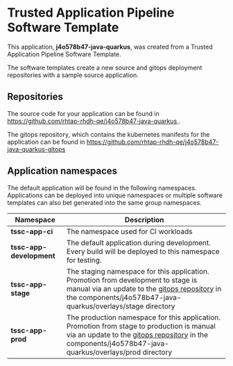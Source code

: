 # Trusted Application Pipeline Software Template

This application, **j4o578b47-java-quarkus**, was created from a Trusted Application Pipeline Software Template.

The software templates create a new source and gitops deployment repositories with a sample source application. 

## Repositories

The source code for your application can be found in [https://github.com/rhtap-rhdh-qe/j4o578b47-java-quarkus ](https://github.com/rhtap-rhdh-qe/j4o578b47-java-quarkus ).
 
The gitops repository, which contains the kubernetes manifests for the application can be found in 
[https://github.com/rhtap-rhdh-qe/j4o578b47-java-quarkus-gitops ](https://github.com/rhtap-rhdh-qe/j4o578b47-java-quarkus-gitops ) 

## Application namespaces 

The default application will be found in the following namespaces. Applications can be deployed into unique namespaces or multiple software templates can also bet generated into the same group namespaces.  

|  Namespace   |  Description   |  
| -------- | -------- |
| **tssc-app-ci** | The namespace used for CI workloads |
| **tssc-app-development** | The default application during development. Every build will be deployed to this namespace for testing. |
| **tssc-app-stage** | The staging namespace for this application. Promotion from development to stage is manual via an update to the [gitops repository](https://github.com/rhtap-rhdh-qe/j4o578b47-java-quarkus-gitops ) in the components/j4o578b47-java-quarkus/overlays/stage directory |
| **tssc-app-prod** | The production namespace for this application. Promotion from stage to production is manual via an update to the [gitops repository](https://github.com/rhtap-rhdh-qe/j4o578b47-java-quarkus-gitops ) in the components/j4o578b47-java-quarkus/overlays/prod directory |